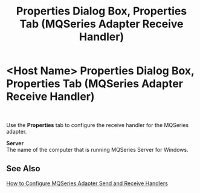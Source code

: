 ﻿---
title: <Host Name> Properties Dialog Box, Properties Tab (MQSeries Adapter Receive Handler)
TOCTitle: <Host Name> Properties Dialog Box, Properties Tab (MQSeries Adapter Receive Handler)
ms:assetid: 9b870a40-24ac-4d47-a2f9-7dd4e6e56076
ms:mtpsurl: https://msdn.microsoft.com/library/Aa577548(v=BTS.80)
ms:contentKeyID: 51529987
ms.date: 08/30/2017
mtps_version: v=BTS.80
f1_keywords:
- bts10.adaptors.mqseries.handler.receive.props
---

# \<Host Name\> Properties Dialog Box, Properties Tab (MQSeries Adapter Receive Handler)

 

Use the **Properties** tab to configure the receive handler for the MQSeries adapter.

**Server**  
The name of the computer that is running MQSeries Server for Windows.

## See Also

[How to Configure MQSeries Adapter Send and Receive Handlers](https://msdn.microsoft.com/library/aa561541\(v=bts.80\))

